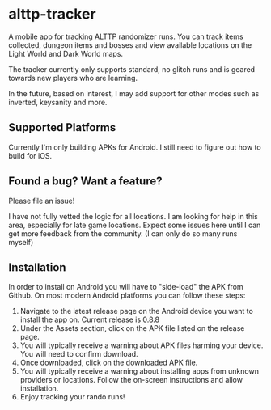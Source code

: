 # alttp-tracker
A mobile app for tracking ALTTP randomizer runs. You can track items collected, dungeon items and bosses and view available locations on the Light World and Dark World maps.

The tracker currently only supports standard, no glitch runs and is geared towards new players who are learning.

In the future, based on interest, I may add support for other modes such as inverted, keysanity and more.

## Supported Platforms
Currently I'm only building APKs for Android. I still need to figure out how to build for iOS.

## Found a bug? Want a feature?
Please file an issue!

I have not fully vetted the logic for all locations. I am looking for help in this area, especially for late game locations. Expect some issues here until I can get more feedback from the community. (I can only do so many runs myself)

## Installation
In order to install on Android you will have to "side-load" the APK from Github. On most modern Android platforms you can follow these steps:
1. Navigate to the latest release page on the Android device you want to install the app on. Current release is [0.8.8](https://github.com/thecodeflayer/alttp-tracker/releases/tag/0.8.8)
2. Under the Assets section, click on the APK file listed on the release page.
3. You will typically receive a warning about APK files harming your device. You will need to confirm download.
4. Once downloaded, click on the downloaded APK file.
5. You will typically receive a warning about installing apps from unknown providers or locations. Follow the on-screen instructions and allow installation.
6. Enjoy tracking your rando runs!
